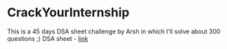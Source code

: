 # CrackYourInternship
This is a 45 days DSA sheet challenge by Arsh in which I'll solve about 300 questions ;)
DSA sheet - [link](https://docs.google.com/spreadsheets/d/1r35qSXY6rSAonFbPEKB_KXUvpCIBbVGMp5001MaNb3c/edit#gid=0)
